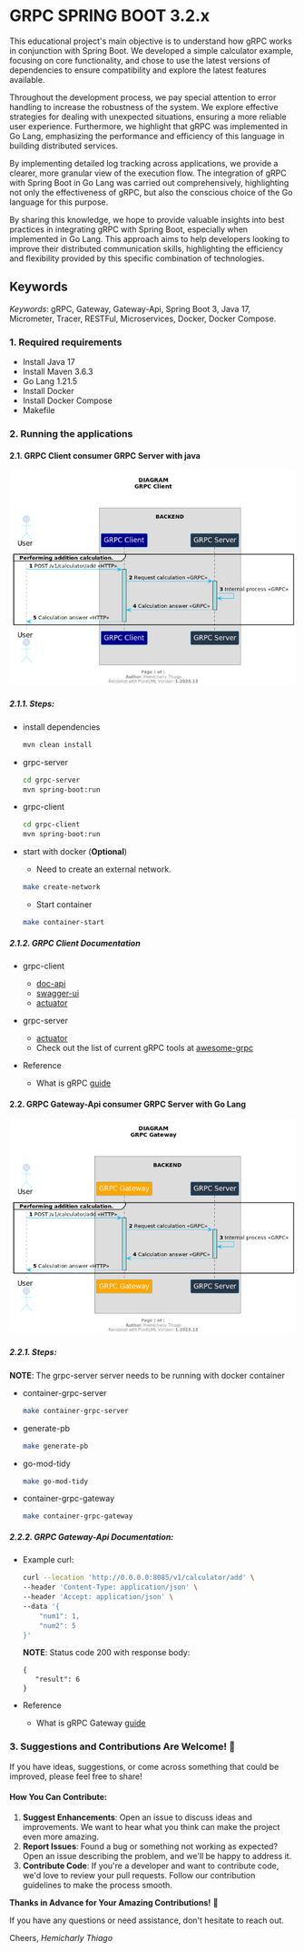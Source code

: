 # GRPC SPRING BOOT 3.2.x


This educational project's main objective is to understand how gRPC works in conjunction with Spring Boot. We developed a simple calculator example, focusing on core functionality, and chose to use the latest versions of dependencies to ensure compatibility and explore the latest features available.

Throughout the development process, we pay special attention to error handling to increase the robustness of the system. We explore effective strategies for dealing with unexpected situations, ensuring a more reliable user experience. Furthermore, we highlight that gRPC was implemented in Go Lang, emphasizing the performance and efficiency of this language in building distributed services.

By implementing detailed log tracking across applications, we provide a clearer, more granular view of the execution flow. The integration of gRPC with Spring Boot in Go Lang was carried out comprehensively, highlighting not only the effectiveness of gRPC, but also the conscious choice of the Go language for this purpose.

By sharing this knowledge, we hope to provide valuable insights into best practices in integrating gRPC with Spring Boot, especially when implemented in Go Lang. This approach aims to help developers looking to improve their distributed communication skills, highlighting the efficiency and flexibility provided by this specific combination of technologies.


## Keywords
*Keywords*: gRPC, Gateway, Gateway-Api, Spring Boot 3, Java 17, Micrometer, Tracer, RESTFul, Microservices, Docker, Docker Compose.


### 1. Required requirements

- Install Java 17
- Install Maven 3.6.3
- Go Lang 1.21.5
- Install Docker
- Install Docker Compose
- Makefile


### 2. Running the applications

#### 2.1. GRPC Client consumer GRPC Server with java

  <img src="docs/diagram_grpc_client.png" alt="diagram_grpc_client.png">

##### 2.1.1. Steps:

* install dependencies

    ```bash
    mvn clean install
    ```

* grpc-server

    ```bash
    cd grpc-server
    mvn spring-boot:run
    ```

* grpc-client

    ```bash
    cd grpc-client
    mvn spring-boot:run
    ```

* start with docker (**Optional**)

  * Need to create an external network.
  ```bash
  make create-network
  ```
  
  * Start container
  ```bash
  make container-start
  ```


##### 2.1.2. GRPC Client Documentation

  * grpc-client
    * [doc-api](http://localhost:8082/swagger-doc/api)
    * [swagger-ui](http://localhost:8082/swagger-doc/index.html)
    * [actuator](http://localhost:8082/actuator)

  * grpc-server
    * [actuator](http://localhost:8081/actuator)
    * Check out the list of current gRPC tools at [awesome-grpc](https://github.com/grpc-ecosystem/awesome-grpc#tools)

  * Reference
    * What is gRPC [guide](https://grpc.io/docs/guides/)


    
#### 2.2. GRPC Gateway-Api consumer GRPC Server with Go Lang

  <img src="docs/diagram_grpc_gateway.png" alt="diagram_grpc_gateway.png">

##### 2.2.1. Steps:

**NOTE**: The grpc-server server needs to be running with docker container

* container-grpc-server

    ```bash
    make container-grpc-server
    ```

* generate-pb

    ```bash
    make generate-pb
    ```

* go-mod-tidy

    ```bash
    make go-mod-tidy
    ```

* container-grpc-gateway

    ```bash
    make container-grpc-gateway
    ```

##### 2.2.2. GRPC Gateway-Api Documentation:

* Example curl:

    ```bash
    curl --location 'http://0.0.0.0:8085/v1/calculator/add' \
    --header 'Content-Type: application/json' \
    --header 'Accept: application/json' \
    --data '{
        "num1": 1,
        "num2": 5
    }'
    ```
   **NOTE**: Status code 200 with response body:
    ```
    {
       "result": 6
    }  
    ```

* Reference
    * What is gRPC Gateway [guide](https://grpc-ecosystem.github.io/grpc-gateway/)


### 3. Suggestions and Contributions Are Welcome! 🌟

If you have ideas, suggestions, or come across something that could be improved, please feel free to share!

#### How You Can Contribute:

1. **Suggest Enhancements**: Open an issue to discuss ideas and improvements. We want to hear what you think can make the project even more amazing.
2. **Report Issues**: Found a bug or something not working as expected? Open an issue describing the problem, and we'll be happy to address it.
3. **Contribute Code**: If you're a developer and want to contribute code, we'd love to review your pull requests. Follow our contribution guidelines to make the process smooth.

**Thanks in Advance for Your Amazing Contributions!** 🙌

If you have any questions or need assistance, don't hesitate to reach out.

Cheers,
*Hemicharly Thiago*
